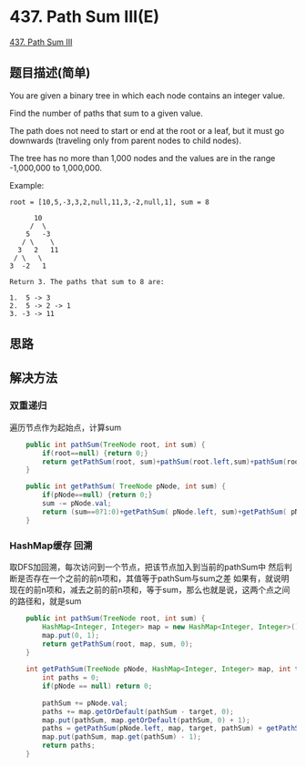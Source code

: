 # 437. Path Sum III(E)
[437. Path Sum III](https://leetcode-cn.com/problems/path-sum-iii/)

## 题目描述(简单)

You are given a binary tree in which each node contains an integer value.

Find the number of paths that sum to a given value.

The path does not need to start or end at the root or a leaf, but it must go downwards (traveling only from parent nodes to child nodes).

The tree has no more than 1,000 nodes and the values are in the range -1,000,000 to 1,000,000.

Example:
```
root = [10,5,-3,3,2,null,11,3,-2,null,1], sum = 8

      10
     /  \
    5   -3
   / \    \
  3   2   11
 / \   \
3  -2   1

Return 3. The paths that sum to 8 are:

1.  5 -> 3
2.  5 -> 2 -> 1
3. -3 -> 11
```

## 思路

## 解决方法

### 双重递归
遍历节点作为起始点，计算sum

```java
    public int pathSum(TreeNode root, int sum) {
    	if(root==null) {return 0;}
        return getPathSum(root, sum)+pathSum(root.left,sum)+pathSum(root.right, sum);
    }

    public int getPathSum( TreeNode pNode, int sum) {
		if(pNode==null) {return 0;}
		sum -= pNode.val;
		return (sum==0?1:0)+getPathSum( pNode.left, sum)+getPathSum( pNode.right, sum);
	}
```



### HashMap缓存 回溯

取DFS加回溯，每次访问到一个节点，把该节点加入到当前的pathSum中
然后判断是否存在一个之前的前n项和，其值等于pathSum与sum之差
如果有，就说明现在的前n项和，减去之前的前n项和，等于sum，那么也就是说，这两个点之间的路径和，就是sum


```java
    public int pathSum(TreeNode root, int sum) {
        HashMap<Integer, Integer> map = new HashMap<Integer, Integer>();
        map.put(0, 1);
        return getPathSum(root, map, sum, 0);
    }
    
    int getPathSum(TreeNode pNode, HashMap<Integer, Integer> map, int target, int pathSum){
        int paths = 0;
        if(pNode == null) return 0;
        
        pathSum += pNode.val;
        paths += map.getOrDefault(pathSum - target, 0);
        map.put(pathSum, map.getOrDefault(pathSum, 0) + 1);
        paths = getPathSum(pNode.left, map, target, pathSum) + getPathSum(pNode.right, map, target, pathSum) + paths;
        map.put(pathSum, map.get(pathSum) - 1);
        return paths;
    }
```



